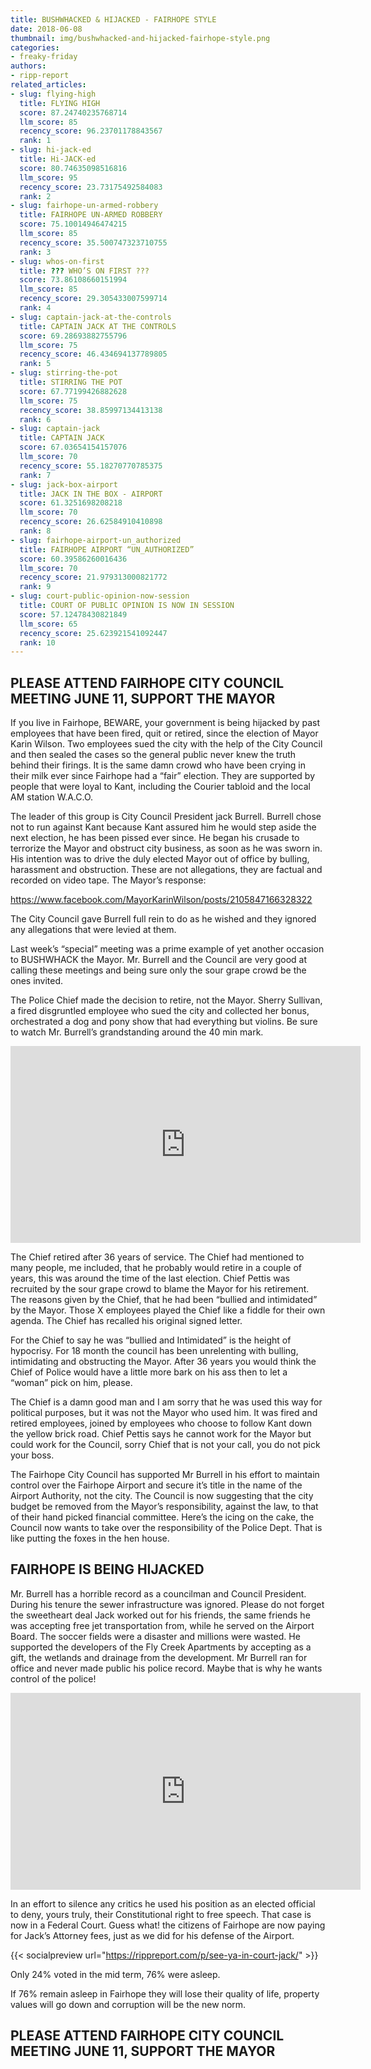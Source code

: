 ```yaml
---
title: BUSHWHACKED & HIJACKED - FAIRHOPE STYLE
date: 2018-06-08
thumbnail: img/bushwhacked-and-hijacked-fairhope-style.png
categories:
- freaky-friday
authors:
- ripp-report
related_articles:
- slug: flying-high
  title: FLYING HIGH
  score: 87.24740235768714
  llm_score: 85
  recency_score: 96.23701178843567
  rank: 1
- slug: hi-jack-ed
  title: Hi-JACK-ed
  score: 80.74635098516816
  llm_score: 95
  recency_score: 23.73175492584083
  rank: 2
- slug: fairhope-un-armed-robbery
  title: FAIRHOPE UN-ARMED ROBBERY
  score: 75.10014946474215
  llm_score: 85
  recency_score: 35.500747323710755
  rank: 3
- slug: whos-on-first
  title: ??? WHO’S ON FIRST ???
  score: 73.86108660151994
  llm_score: 85
  recency_score: 29.305433007599714
  rank: 4
- slug: captain-jack-at-the-controls
  title: CAPTAIN JACK AT THE CONTROLS
  score: 69.28693882755796
  llm_score: 75
  recency_score: 46.434694137789805
  rank: 5
- slug: stirring-the-pot
  title: STIRRING THE POT
  score: 67.77199426882628
  llm_score: 75
  recency_score: 38.85997134413138
  rank: 6
- slug: captain-jack
  title: CAPTAIN JACK
  score: 67.03654154157076
  llm_score: 70
  recency_score: 55.18270770785375
  rank: 7
- slug: jack-box-airport
  title: JACK IN THE BOX - AIRPORT
  score: 61.3251698208218
  llm_score: 70
  recency_score: 26.62584910410898
  rank: 8
- slug: fairhope-airport-un_authorized
  title: FAIRHOPE AIRPORT “UN_AUTHORIZED”
  score: 60.39586260016436
  llm_score: 70
  recency_score: 21.979313000821772
  rank: 9
- slug: court-public-opinion-now-session
  title: COURT OF PUBLIC OPINION IS NOW IN SESSION
  score: 57.12478430821849
  llm_score: 65
  recency_score: 25.623921541092447
  rank: 10
---
```

## PLEASE ATTEND FAIRHOPE CITY COUNCIL MEETING JUNE 11, SUPPORT THE MAYOR

If you live in Fairhope, BEWARE, your government is being hijacked by past employees that have been fired, quit or retired, since the election of Mayor Karin Wilson. Two employees sued the city with the help of the City Council and then sealed the cases so the general public never knew the truth behind their firings. It is the same damn crowd who have been crying in their milk ever since Fairhope had a “fair” election. They are supported by people that were loyal to Kant, including the Courier tabloid and the local AM station W.A.C.O.

The leader of this group is City Council President jack Burrell. Burrell chose not to run against Kant because Kant assured him he would step aside the next election, he has been pissed ever since. He began his crusade to terrorize the Mayor and obstruct city business, as soon as he was sworn in. His intention was to drive the duly elected Mayor out of office by bulling, harassment and obstruction. These are not allegations, they are factual and recorded on video tape. The Mayor’s response:

https://www.facebook.com/MayorKarinWilson/posts/2105847166328322

The City Council gave Burrell full rein to do as he wished and they ignored any allegations that were levied at them.

Last week’s “special” meeting was a prime example of yet another occasion to BUSHWHACK the Mayor. Mr. Burrell and the Council are very good at calling these meetings and being sure only the sour grape crowd be the ones invited.

The Police Chief made the decision to retire, not the Mayor. Sherry Sullivan, a fired disgruntled employee who sued the city and collected her bonus, orchestrated a dog and pony show that had everything but violins. Be sure to watch Mr. Burrell’s grandstanding around the 40 min mark.

<iframe width="560" height="315" src="https://www.youtube.com/embed/floTnfOgaBk" frameborder="0" allowfullscreen></iframe>

The Chief retired after 36 years of service. The Chief had mentioned to many people, me included, that he probably would retire in a couple of years, this was around the time of the last election. Chief Pettis was recruited by the sour grape crowd to blame the Mayor for his retirement. The reasons given by the Chief, that he had been “bullied and intimidated” by the Mayor. Those X employees played the Chief like a fiddle for their own agenda. The Chief has recalled his original signed letter.

For the Chief to say he was “bullied and Intimidated” is the height of hypocrisy. For 18 month the council has been unrelenting with bulling, intimidating and obstructing the Mayor. After 36 years you would think the Chief of Police would have a little more bark on his ass then to let a “woman” pick on him, please.

The Chief is a damn good man and I am sorry that he was used this way for political purposes, but it was not the Mayor who used him. It was fired and retired employees, joined by employees who choose to follow Kant down the yellow brick road. Chief Pettis says he cannot work for the Mayor but could work for the Council, sorry Chief that is not your call, you do not pick your boss.

The Fairhope City Council has supported Mr Burrell in his effort to maintain control over the Fairhope Airport and secure it’s title in the name of the Airport Authority, not the city. The Council is now suggesting that the city budget be removed from the Mayor’s responsibility, against the law, to that of their hand picked financial committee. Here’s the icing on the cake, the Council now wants to take over the responsibility of the Police Dept. That is like putting the foxes in the hen house.

## FAIRHOPE IS BEING HIJACKED

Mr. Burrell has a horrible record as a councilman and Council President. During his tenure the sewer infrastructure was ignored. Please do not forget the sweetheart deal Jack worked out for his friends, the same friends he was accepting free jet transportation from, while he served on the Airport Board. The soccer fields were a disaster and millions were wasted. He supported the developers of the Fly Creek Apartments by accepting as a gift, the wetlands and drainage from the development. Mr Burrell ran for office and never made public his police record. Maybe that is why he wants control of the police!

<iframe width="560" height="315" src="https://www.youtube.com/embed/floTnfOgaBk" frameborder="0" allowfullscreen></iframe>

In an effort to silence any critics he used his position as an elected official to deny, yours truly, their Constitutional right to free speech. That case is now in a Federal Court. Guess what! the citizens of Fairhope are now paying for Jack’s Attorney fees, just as we did for his defense of the Airport.

{{< socialpreview url="https://rippreport.com/p/see-ya-in-court-jack/" >}}

Only 24% voted in the mid term, 76% were asleep.

If 76% remain asleep in Fairhope they will lose their quality of life, property values will go down and corruption will be the new norm.

## PLEASE ATTEND FAIRHOPE CITY COUNCIL MEETING JUNE 11, SUPPORT THE MAYOR
